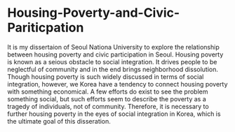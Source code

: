 # Housing-Poverty-and-Civic-Pariticpation


It is my dissertaion of Seoul Nationa University to explore the relationship between housing poverty and civic participation in Seoul. 
Housing poverty is known as a seious obstacle to social integration. It drives people to be neglectful of community and in the end brings neighborhood dissolution. 
Though housing poverty is such widely discussed in terms of social integration, however, we Korea have a tendency to connect housing poverty with something economical. 
A few efforts do exist to see the problem something social, but such efforts seem to describe the poverty as a tragedy of individuals, not of community. 
Therefore, it is necessary to further housing poverty in the eyes of social integration in Korea, which is the ultimate goal of this disseration. 



